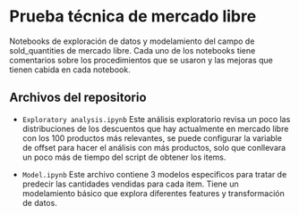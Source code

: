 Prueba técnica de mercado libre 
================

Notebooks de exploración de datos y modelamiento del campo de sold_quantities de mercado libre. Cada uno de los notebooks tiene comentarios sobre los procedimientos que se usaron y las mejoras que tienen cabida en cada notebook. 

Archivos del repositorio
-------------------
- ``Exploratory analysis.ipynb``
  Este análisis exploratorio revisa un poco las distribuciones de los descuentos que hay actualmente en mercado libre con los 100 productos más relevantes, se puede configurar la variable de offset para hacer el análisis con más productos, solo que conllevara un poco más de tiempo del script de obtener los items. 

- ``Model.ipynb``
  Este archivo contiene 3 modelos especificos para tratar de predecir las cantidades vendidas para cada item. Tiene un modelamiento básico que explora diferentes features y transformación de datos. 
